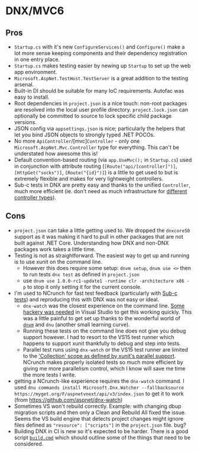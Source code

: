 # DNX/MVC6

## Pros

* `Startup.cs` with it's new `ConfigureServices()` and `Configure()` make a lot more sense keeping components and their dependency registration in one entry place. 
* `Startup.cs` makes testing easier by newing up `Startup` to set up the web app environment.
* `Microsoft.AspNet.TestHost.TestServer` is a great addition to the testing arsenal.
* Built-in DI should be suitable for many IoC requirements. Autofac was easy to install.
* Root dependencies in `project.json` is a nice touch: non-root packages are resolved into the local user profile directory. `project.lock.json` can optionally be committed to source to lock specific child package versions.
* JSON config via `appsettings.json` is nice; particularly the helpers that let you bind JSON objects to strongly typed .NET POCOs.
* No more `ApiController`/[mvc]`Controller` - only one `Microsoft.AspNet.Mvc.Controller` type for everything. This can't be understated how awesome this is! 
* Default convention-based routing (via `app.UseMvc();` in `Startup.cs`) used in conjunction with attribute routing (`[Route("api/[controller]")]`, `[HttpGet("socks")]`, `[Route("{id}")]`) is a little to get used to but is extremely flexible and makes for very lightweight controllers.
* Sub-c tests in DNX are pretty easy and thanks to the unified `Controller`, much more efficient (ie. don't need as much infrastructure for [different](https://github.com/cottsak/ControllerTests/blob/master/ControllerTests/MVCControllerTestBase.cs) [controller types](https://github.com/cottsak/ControllerTests/blob/master/ControllerTests/ApiControllerTestBase.cs)).

## Cons

* `project.json` can take a little getting used to. We dropped the `dnxcore50` support as it was making it hard to pull in other packages that are not built against .NET Core. Understanding how DNX and non-DNX packages work takes a little time.
* Testing is not as straightforward. The easiest way to get up and running is to use xunit on the command line.
    * However this does require some setup: `dnvm setup`, `dnvm use <>` then to run tests `dnx test` as defined in `project.json`
    * use `dnvm use 1.0.0-rc1-update1 -runtime clr -architecture x86 -p` to stop it only setting it for the current console.
* I'm used to NCrunch for fast test feedback (particularly with [Sub-c tests](https://github.com/cottsak/ControllerTests)) and reproducing this with DNX was not easy or ideal.
    * `dnx-watch` was the closest experience on the command line. [Some hackery was needed](http://hammerproject.com/post/139158523874/ncrunch-like-test-automation-in-mvc6dnx-for) in Visual Studio to get this working quickly. This was a little painful to get set up thanks to the wonderful world of [`dnvm`](https://github.com/aspnet/dnvm) and `dnu` (another small learning curve).
    * Running these tests on the command line does not give you debug support however. I had to resort to the VS15 test runner which happens to support xunit thankfully to debug and step into tests.
    * Parallel test runs using `dnx-watch` or the VS15 test runner are limited to the ['Collection' scope as defined by xunit's parallel support](https://xunit.github.io/docs/running-tests-in-parallel.html). NCrunch makes properly isolated tests so much more efficient by giving me more parallelism control, which I know will save me time the more tests I write.
* getting a NCrunch-like experience requires the `dnx-watch` command. I used `dnu commands install Microsoft.Dnx.Watcher --fallbacksource https://myget.org/F/aspnetvnext/api/v3/index.json` to get it to work (from https://github.com/aspnet/dnx-watch)
* Sometimes VS won't rebuild correctly. Example: with changing dbup migration scripts and then only a Clean and Rebuild All fixed the issue. Seems the VS build engine that detects project changes might ignore files defined as `"resource": ["scripts"]` in the `project.json` file. bug?
* Building DNX in CI is new so it's expected to be harder. There is a good script [`build.cmd`](https://github.com/aspnet/Mvc/blob/dev/build.cmd) which should outline some of the things that need to be considered.